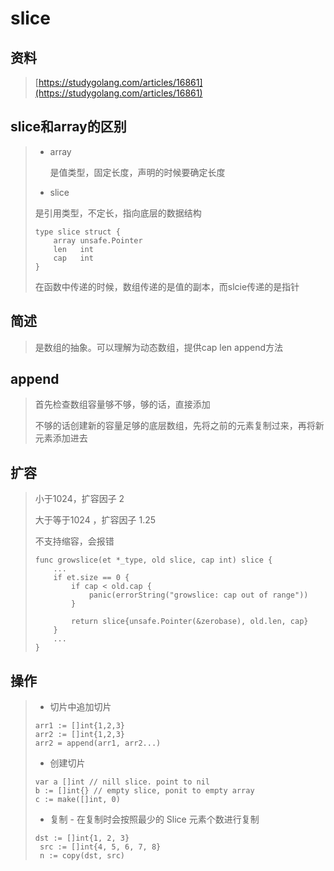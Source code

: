 # slice

## 资料

> [https://studygolang.com/articles/16861](https://studygolang.com/articles/16861)

## slice和array的区别

> * array
>
>   是值类型，固定长度，声明的时候要确定长度
>
> * slice
>
> 是引用类型，不定长，指向底层的数据结构
>
> ```
> type slice struct {
>     array unsafe.Pointer
>     len   int
>     cap   int
> }
> ```
>
> 在函数中传递的时候，数组传递的是值的副本，而slcie传递的是指针

## 简述

> 是数组的抽象。可以理解为动态数组，提供cap len append方法

## append

> 首先检查数组容量够不够，够的话，直接添加
>
> 不够的话创建新的容量足够的底层数组，先将之前的元素复制过来，再将新元素添加进去

## 扩容

> 小于1024，扩容因子  2
>
> 大于等于1024 ，扩容因子 1.25
>
> 不支持缩容，会报错
>
> ```
> func growslice(et *_type, old slice, cap int) slice {
>     ...
>     if et.size == 0 {
>         if cap < old.cap {
>             panic(errorString("growslice: cap out of range"))
>         }
>         
>         return slice{unsafe.Pointer(&zerobase), old.len, cap}
>     }
>     ...
> }
> ```

## 操作

> * 切片中追加切片
>
> ```
> arr1 := []int{1,2,3}
> arr2 := []int{1,2,3}
> arr2 = append(arr1, arr2...)
> ```
>
> * 创建切片
>
> ```
> var a []int // nill slice. point to nil
> b := []int{} // empty slice, ponit to empty array
> c := make([]int, 0)
> ```
>
> * 复制 - 在复制时会按照最少的 Slice 元素个数进行复制
>
> ```
> dst := []int{1, 2, 3}
>  src := []int{4, 5, 6, 7, 8}
>  n := copy(dst, src)
> ```



